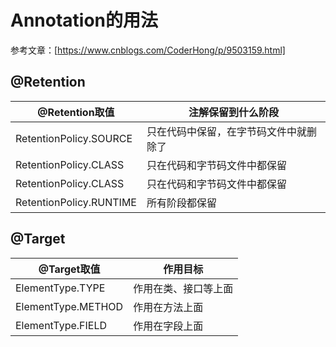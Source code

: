 # Annotation的用法
参考文章：[https://www.cnblogs.com/CoderHong/p/9503159.html]

## @Retention
|@Retention取值 | 注解保留到什么阶段
|  ----  | ----  |
|RetentionPolicy.SOURCE	 | 只在代码中保留，在字节码文件中就删除了 |
|RetentionPolicy.CLASS	 | 只在代码和字节码文件中都保留 |
|RetentionPolicy.CLASS	 | 只在代码和字节码文件中都保留 |
|RetentionPolicy.RUNTIME | 所有阶段都保留 |


## @Target
|@Target取值 | 作用目标|
|  ----  |  ----  |
|ElementType.TYPE	|  作用在类、接口等上面|
|ElementType.METHOD	|  作用在方法上面|
|ElementType.FIELD	|  作用在字段上面|
